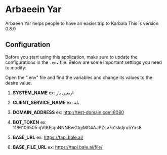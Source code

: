 # Arbaeein Yar
Arbaeen Yar helps people to have an easier trip to Karbala
This is version 0.8.0


## Configuration
Before you start using this application, make sure to update the configurations in the `.env` file. Below are some important settings you need to modify:

Open the ".env" file and find the variables and change its values to the desire value.

1. **SYSTEM_NAME**
    ex: اربعین یار

2. **CLIENT_SERVICE_NAME**
    ex: بله

3. **DOMAIN_ADDRESS**
    ex: http://test-domain.com:8080

4. **BOT_TOKEN**
    ex: 1186106505:qVtKEjqnNNNBwGtgiMG4AJPZsv7o1skdjru5Yxs8

5. **BASE_URL**
    ex: https://tapi.bale.ai/

6. **BASE_FILE_URL**
    ex: https://tapi.bale.ai/file/